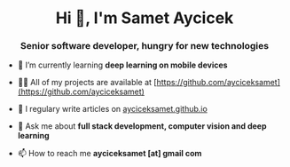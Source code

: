 <h1 align="center">Hi 👋, I'm Samet Aycicek</h1>
<h3 align="center">Senior software developer, hungry for new technologies</h3>

- 🌱 I’m currently learning **deep learning on mobile devices**

- 👨‍💻 All of my projects are available at [https://github.com/ayciceksamet](https://github.com/ayciceksamet)

- 📝 I regulary write articles on [ayciceksamet.github.io](https://ayciceksamet.github.io)

- 💬 Ask me about **full stack development, computer vision and deep learning**

- 📫 How to reach me **ayciceksamet [at] gmail com**

